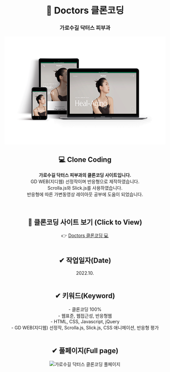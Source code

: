 <div align=center><h1>📌 Doctors 클론코딩</h1></div>

<div align=center><h3>가로수길 닥터스 피부과</h3></div>

<div align=center>
<img src="./img/responsive_doctors.png" width="600px" height="auto" alt="가로수길 닥터스 클론코딩">
</div>


<div align=center>
<h2>💻 Clone Coding </h2>

**가로수길 닥터스 피부과의 클론코딩 사이트입니다.** <br> GD WEB(지디웹) 선정작이며 반응형으로 제작하였습니다. <br> 
Scrolla.js와 Slick.js를 사용하였습니다. <br>반응형에 따른 가변동영상 레이아웃 공부에 도움이 되었습니다.

</div>

<br>

<div align=center>
<h2>👀 클론코딩 사이트 보기 (Click to View) </h2>
👉 <a href="https://breeghty.github.io/Doctors_clonecoding/" target="_blank">Doctors 클론코딩 💻 </a>
</div>

<br>

<div align=center>
<h2>✔ 작업일자(Date)</h2>
2022.10.
</div>

<br>

<div align=center>
<h2>✔ 키워드(Keyword)</h2>
- 클론코딩 100%<br>
- 웹표준, 웹접근성, 반응형웹<br>
- HTML, CSS, Javascript, jQuery<br>
- GD WEB(지디웹) 선정작, Scrolla.js, Slick.js, CSS 애니메이션, 반응형 평가
</div>

<br>

<div align=center>
<h2>✔ 풀페이지(Full page)</h2>
<img src="./img/full_doctors.png" width="600px" height="auto" alt="가로수길 닥터스 클론코딩 풀페이지">
</div>

